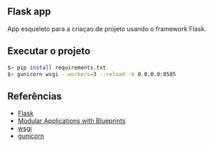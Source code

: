 ## Flask app

App esqueleto para a criaçao de projeto usando o framework Flask.

## Executar o projeto

```bash
$> pip install requirements.txt
$> gunicorn wsgi --workers=3 --reload -b 0.0.0.0:8585
``` 

## Referências

 - [Flask](http://flask.pocoo.org/)
 - [Modular Applications with Blueprints](http://flask.pocoo.org/docs/1.0/blueprints/)
 - [wsgi](https://www.python.org/dev/peps/pep-3333/)
 - [gunicorn](https://gunicorn.org/)
 